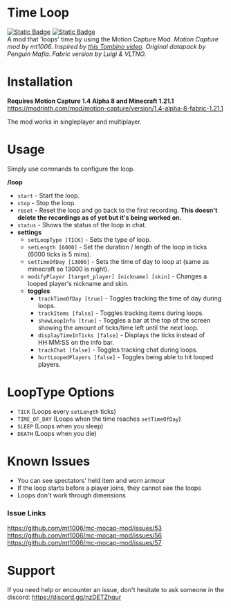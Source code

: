 # Time Loop
[![Static Badge](https://img.shields.io/badge/GitHub-Release-green?logo=Github)](https://github.com/VLTNOgithub/Time-Loop/releases/latest)
[![Static Badge](https://img.shields.io/badge/Modrinth-Release-green?logo=Modrinth)](https://modrinth.com/mod/timeloop/version/latest)
\
A mod that 'loops' time by using the Motion Capture Mod.
*Motion Capture mod by mt1006. Inspired by [this Tombino video](https://www.youtube.com/watch?v=i602-oh0a0c). Original datapack by Penguin Mafia. Fabric version by Luigi & VLTNO.*

# Installation
**Requires Motion Capture 1.4 Alpha 8 and Minecraft 1.21.1**
https://modrinth.com/mod/motion-capture/version/1.4-alpha-8-fabric-1.21.1

The mod works in singleplayer and multiplayer.

# Usage
Simply use commands to configure the loop.

**/loop**
 - `start` - Start the loop.
 - `stop` - Stop the loop.
 - `reset` - Reset the loop and go back to the first recording. **This doesn't delete the recordings as of yet but it's being worked on.**
 - `status` - Shows the status of the loop in chat.
 - **settings**
   - `setLoopType [TICK]` - Sets the type of loop.
   - `setLength [6000]` - Set the duration / length of the loop in ticks (6000 ticks is 5 mins).
   - `setTimeOfDay [13000]` - Sets the time of day to loop at (same as minecraft so 13000 is night).
   - `modifyPlayer [target_player] [nickname] [skin]` - Changes a looped player's nickname and skin.
   - **toggles**
     - `trackTimeOfDay [true]` - Toggles tracking the time of day during loops.
     - `trackItems [false]` - Toggles tracking items during loops.
     - `showLoopInfo [true]` - Toggles a bar at the top of the screen showing the amount of ticks/time left until the next loop.
     - `displayTimeInTicks [false]` - Displays the ticks instead of HH:MM:SS on the info bar.
     - `trackChat [false]` - Toggles tracking chat during loops.
     - `hurtLoopedPlayers [false]` - Toggles being able to hit looped players.

# LoopType Options
 - `TICK` (Loops every `setLength` ticks)
 - `TIME_OF_DAY` (Loops when the time reaches `setTimeOfDay`)
 - `SLEEP` (Loops when you sleep)
 - `DEATH` (Loops when you die)

# Known Issues
 - You can see spectators' held item and worn armour
 - If the loop starts before a player joins, they cannot see the loops
 - Loops don't work through dimensions

### Issue Links
https://github.com/mt1006/mc-mocap-mod/issues/53
https://github.com/mt1006/mc-mocap-mod/issues/56
https://github.com/mt1006/mc-mocap-mod/issues/57

# Support
If you need help or encounter an issue, don't hesitate to ask someone in the discord: https://discord.gg/nzDETZhqur
